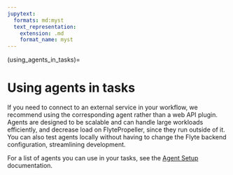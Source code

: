```yaml
---
jupytext:
  formats: md:myst
  text_representation:
    extension: .md
    format_name: myst
---
```


(using_agents_in_tasks)=
# Using agents in tasks

If you need to connect to an external service in your workflow, we recommend using the corresponding agent rather than a web API plugin. Agents are designed to be scalable and can handle large workloads efficiently, and decrease load on FlytePropeller, since they run outside of it. You can also test agents locally without having to change the Flyte backend configuration, streamlining development.

For a list of agents you can use in your tasks, see the [Agent Setup](https://docs.flyte.org/en/latest/deployment/agents/index.html) documentation.
